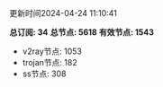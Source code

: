 更新时间2024-04-24 11:10:41

**总订阅: 34**
**总节点: 5618**
**有效节点: 1543**
- v2ray节点: 1053
- trojan节点: 182
- ss节点: 308

